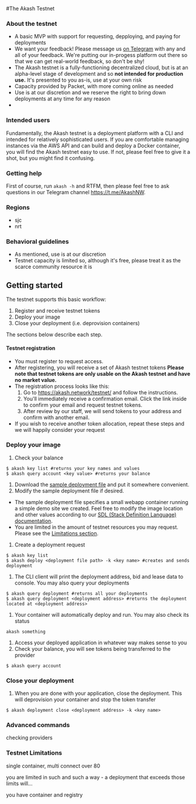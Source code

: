 #The Akash Testnet

### About the testnet
 - A basic MVP with support for requesting, depploying, and paying for deployments 
 - We want your feedback!  Please message us [on Telegram](https://t.me/AkashNW) with any and all of your feedback.  We're putting our in-progess platform out there so that we can get real-world feedback, so don't be shy!
 - The Akash testnet is a fully-functioning decentralized cloud, but is at an alpha-level stage of development and so **not intended for production use.**  It's presented to you as-is, use at your own risk
 - Capacity provided by Packet, with more coming online as needed
 - Use is at our discretion and we reserve the right to bring down deployments at any time for any reason
 - 

### Intended users
Fundamentally, the Akash testnet is a deployment platform with a CLI and intended for relatively sophisticated users.  If you are comfortable managing instances via the AWS API and can build and deploy a Docker container, you will find the Akash testnet easy to use.  If not, please feel free to give it a shot, but you might find it confusing.

### Getting help
First of course, run `akash -h` and RTFM, then please feel free to ask questions in our Telegram channel https://t.me/AkashNW.


### Regions
 - sjc
 - nrt


### Behavioral guidelines
 - As mentioned, use is at our discretion
 - Testnet capacity is limited so, although it's free, please treat it as the scarce community resource it is

## Getting started
The testnet supports this basic workflow:
 1. Register and receive testnet tokens
 1. Deploy your image
 1. Close your deployment (i.e. deprovision containers)

The sections below describe each step.


#### Testnet registration
 - You must register to request access.
 - After registering, you will receive a set of Akash testnet tokens **Please note that testnet tokens are only usable on the Akash testnet and have no market value.**
 - The registration process looks like this:
   1. Go to https://akash.network/testnet/ and follow the instructions.
   1. You'll immediately receive a confirmation email.  Click the link inside to confirm your email and request testnet tokens.
   1. After review by our staff, we will send tokens to your address and confirm with another email.
 - If you wish to receive another token allocation, repeat these steps and we will happily consider your request


### Deploy your image
 1. Check your balance
```
$ akash key list #returns your key names and values
$ akash query account <key value> #returns your balance
```
 1. Download the [sample deployment file](xxx) and put it somewhere convenient.
 1. Modify the sample deployment file if desired. 
   - The sample deployment file specifies a small webapp container running a simple demo site we created.  Feel free to modify the image location and other values according to our [SDL (Stack Definition Language) documentation](../sdl.md).
   - You are limited in the amount of testnet resources you may request. Please see the [Limitations section](#Testnet-Limitations).
 1. Create a deployment request
 ```
 $ akash key list
 $ akash deploy <deployment file path> -k <key name> #creates and sends deployment
 ```
 1. The CLI client will print the deployment address, bid and lease data to console. You may also query your deployments
 ```
 $ akash query deployment #returns all your deployments
 $ akash query deployment <deployment address> #returns the deployment located at <deployment address>
 ```
 1. Your container will automatically deploy and run. You may also check its status
 ```
 akash something
 ```
 1. Access your deployed application in whatever way makes sense to you
 1. Check your balance, you will see tokens being transferred to the provider
 ```
 $ akash query account
```

### Close your deployment

 1. When you are done with your application, close the deployment. This will deprovision your container and stop the token transfer
```
$ akash deployment close <deployment address> -k <key name>
```



### Advanced commands
checking providers


### Testnet Limitations


single container, multi connect over 80

you are limited in such and such a way - a deployment that exceeds those limits will...


you have container and registry
